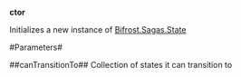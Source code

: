 **ctor**

Initializes a new instance of [Bifrost.Sagas.State](Bifrost.Sagas.State)

#Parameters#


##canTransitionTo##
Collection of states it can transition to
